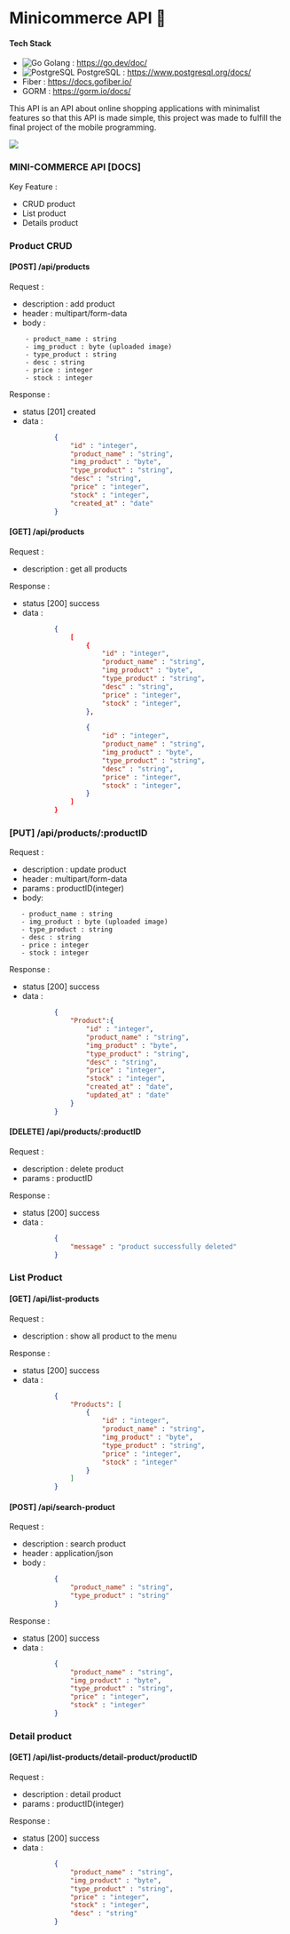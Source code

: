 # Minicommerce API 🏪

#### Tech Stack
- ![Go](https://img.shields.io/badge/Go-00ADD8?style=for-the-badge&logo=Go&logoColor=white) Golang : https://go.dev/doc/
- ![PostgreSQL](https://img.shields.io/badge/PostgreSQL-4169E1?style=for-the-badge&logo=PostgreSQL&logoColor=white) PostgreSQL : https://www.postgresql.org/docs/
- Fiber : https://docs.gofiber.io/
- GORM : https://gorm.io/docs/

This API is an API about online shopping applications with minimalist features so that this API is made simple, this project was made to fulfill the final project of the mobile programming.

<img src="https://user-images.githubusercontent.com/73097560/115834477-dbab4500-a447-11eb-908a-139a6edaec5c.gif">

### MINI-COMMERCE API [DOCS]

Key Feature : 
- CRUD product
- List product
- Details product

### Product CRUD
#### [POST] /api/products
Request :
- description : add product
- header : multipart/form-data
- body :
```
    - product_name : string
    - img_product : byte (uploaded image)
    - type_product : string
    - desc : string
    - price : integer
    - stock : integer
 ```

Response :
- status [201] created
- data :
    ```json
            {
                "id" : "integer",
                "product_name" : "string",
                "img_product" : "byte",
                "type_product" : "string",
                "desc" : "string",
                "price" : "integer",
                "stock" : "integer",
                "created_at" : "date"
            }
    ```
#### [GET] /api/products
Request : 
- description : get all products

Response :
- status [200] success
- data : 
    ```json
            {
                [
                    {
                        "id" : "integer",
                        "product_name" : "string",
                        "img_product" : "byte",
                        "type_product" : "string",
                        "desc" : "string",
                        "price" : "integer",
                        "stock" : "integer",
                    },

                    {
                        "id" : "integer",
                        "product_name" : "string",
                        "img_product" : "byte",
                        "type_product" : "string",
                        "desc" : "string",
                        "price" : "integer",
                        "stock" : "integer",
                    }
                ]
            }
    ```
###  [PUT] /api/products/:productID
Request :
- description : update product
- header : multipart/form-data
- params : productID(integer)
- body:
 ```
    - product_name : string
    - img_product : byte (uploaded image)
    - type_product : string
    - desc : string
    - price : integer
    - stock : integer
 ```
   
Response :
- status [200] success
- data :
    ```json
            {
                "Product":{
                    "id" : "integer",
                    "product_name" : "string",
                    "img_product" : "byte",
                    "type_product" : "string",
                    "desc" : "string",
                    "price" : "integer",
                    "stock" : "integer",
                    "created_at" : "date",
                    "updated_at" : "date"
                }
            }
    ```
    
#### [DELETE] /api/products/:productID
Request :
- description : delete product
- params : productID

Response :
- status [200] success
- data :
    ```json
            {
                "message" : "product successfully deleted"
            }
    ```

### List Product 
#### [GET] /api/list-products
Request :
- description : show all product to the menu

Response :
- status [200] success
- data :
    ```json
            {
                "Products": [
                    {
                        "id" : "integer",
                        "product_name" : "string",
                        "img_product" : "byte",
                        "type_product" : "string",
                        "price" : "integer",
                        "stock" : "integer"
                    }
                ]
            }
    ```
#### [POST] /api/search-product
Request : 
- description : search product
- header : application/json
- body :
    ```json
            {
                "product_name" : "string",
                "type_product" : "string"
            }
    ```
Response :
- status [200] success
- data :
    ```json
            {
                "product_name" : "string",
                "img_product" : "byte",
                "type_product" : "string",
                "price" : "integer",
                "stock" : "integer"
            }
    ```
### Detail product
#### [GET] /api/list-products/detail-product/productID
Request : 
- description : detail product
- params : productID(integer)

Response :
- status [200] success
- data :
    ```json
            {
                "product_name" : "string",
                "img_product" : "byte",
                "type_product" : "string",
                "price" : "integer",
                "stock" : "integer",
                "desc" : "string"
            }
    ```
